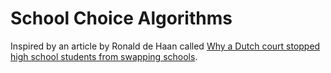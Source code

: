 # School Choice Algorithms
Inspired by an article by Ronald de Haan called
[Why a Dutch court stopped high school students from swapping schools](https://medium.com/social-choice/why-a-dutch-court-stopped-high-school-students-from-exchanging-schools-1315303a48b6).
